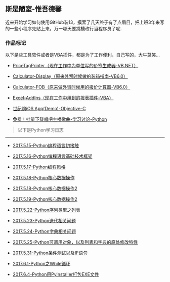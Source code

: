 
## 斯是陋室-惟吾德馨

近来开始学习如何使用GitHub装13，摸索了几天终于有了点眉目，把上班3年来写的一些小程序先贴上来，万一哪天要跳槽改行当程序员了呢.

### 作品标记

以下是些工具软件或者是VBA插件，都是为了工作便利，自己写的，大牛莫笑...


* [PriceTagPrinter（现在工作中为单位写的价签生成器-VB.NET）](https://github.com/flysafely/PriceTagPrinter)

* [Calculator-Display（原来外贸时候做的装箱指南-VB6.0）](https://github.com/flysafely/Calculator-Display-)

* [Calculator-FOB（原来做外贸时候用的报价计算器-VB6.0）](https://github.com/flysafely/Calculator-FOB)

* [Excel-AddIns（现在工作中用到的报表插件-VBA）](https://github.com/flysafely/Excel-AddIns)

* [世纪购iOS App(Demo)-Objective-C](https://github.com/flysafely/NCDS-APP-DEMO)

* [免费！批量下载唱吧主播歌曲-学习讨论-Python](https://github.com/flysafely/ChangBa-Download-Song-Free)

> 以下是Python学习日志
---

* [2017.5.15-Python编程语言初接触](https://github.com/flysafely/Python-Diary/blob/master/2017.5.15-Python%E7%BC%96%E7%A8%8B%E8%AF%AD%E8%A8%80%E5%88%9D%E6%8E%A5%E8%A7%A6)

* [2017.5.16-Python编程语言基础技术框架](https://github.com/flysafely/Python-Diary/blob/master/2017.5.16-Python%E7%BC%96%E7%A8%8B%E8%AF%AD%E8%A8%80%E5%9F%BA%E7%A1%80%E6%8A%80%E6%9C%AF%E6%A1%86%E6%9E%B6.md)

* [2017.5.17-Python编程风格](https://github.com/flysafely/Python-Diary/blob/master/2017.5.17-Python%E7%BC%96%E7%A8%8B%E9%A3%8E%E6%A0%BC.md)

* [2017.5.18-Python核心数据操作](https://github.com/flysafely/Python-Diary/blob/master/2017.5.18-Python%E6%A0%B8%E5%BF%83%E6%95%B0%E6%8D%AE%E6%93%8D%E4%BD%9C.md)

* [2017.5.18-Python核心数据操作2](https://github.com/flysafely/Python-Diary/blob/master/2017.5.19-Python%E6%A0%B8%E5%BF%83%E6%95%B0%E6%8D%AE%E6%93%8D%E4%BD%9C2.md)

* [2017.5.19-Python核心数据操作2](https://github.com/flysafely/Python-Diary/blob/master/2017.5.19-Python%E6%A0%B8%E5%BF%83%E6%95%B0%E6%8D%AE%E6%93%8D%E4%BD%9C2.md)

* [2017.5.22-Python序列类型之列表](https://github.com/flysafely/Python-Diary/blob/master/2017.5.22-Python%E5%BA%8F%E5%88%97%E7%B1%BB%E5%9E%8B%E4%B9%8B%E5%88%97%E8%A1%A8.md)

* [2017.5.23-Python迭代相关问题](https://github.com/flysafely/Python-Diary/blob/master/2017.5.23-Python%E8%BF%AD%E4%BB%A3%E7%9B%B8%E5%85%B3%E9%97%AE%E9%A2%98.md)

* [2017.5.24-Python字典相关问题](https://github.com/flysafely/Python-Diary/blob/master/2017.5.24-Python%E5%AD%97%E5%85%B8%E7%9B%B8%E5%85%B3%E9%97%AE%E9%A2%98.md)

* [2017.5.25-Python可调用对象，以及列表和字典的原处修改特性](https://github.com/flysafely/Python-Diary/blob/master/2017.5.25-Python%E5%8F%AF%E8%B0%83%E7%94%A8%E5%AF%B9%E8%B1%A1%EF%BC%8C%E4%BB%A5%E5%8F%8A%E5%88%97%E8%A1%A8%E5%92%8C%E5%AD%97%E5%85%B8%E7%9A%84%E5%8E%9F%E5%A4%84%E4%BF%AE%E6%94%B9%E7%89%B9%E6%80%A7.md)

* [2017.5.31-Python条件测试以及IF语句](https://github.com/flysafely/Python-Diary/blob/master/2017.5.31-Python%E6%9D%A1%E4%BB%B6%E6%B5%8B%E8%AF%95%E4%BB%A5%E5%8F%8AIF%E8%AF%AD%E5%8F%A5.md)

* [2017.6.1-Python之While循环](https://github.com/flysafely/Python-Diary/blob/master/2017.6.1-Python%E4%B9%8Bwhile%E5%BE%AA%E7%8E%AF.md)

* [2017.6.4-Python用Pyinstaller打包EXE文件](https://github.com/flysafely/Python-Diary/blob/master/2017.6.4-Python-%E4%BD%BF%E7%94%A8Pyinstaller%E6%89%93%E5%8C%85EXE.md)
